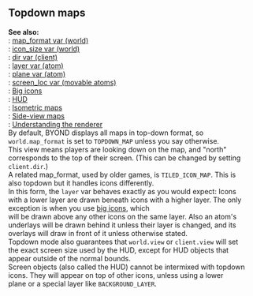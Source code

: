 ## Topdown maps    
**See also:**    
:   [map_format var (world)](/world/var/map_format)    
:   [icon_size var (world)](/world/var/icon_size)    
:   [dir var (client)](/client/var/dir)    
:   [layer var (atom)](/atom/var/layer)    
:   [plane var (atom)](/atom/var/plane)    
:   [screen_loc var (movable atoms)](/atom/movable/var/screen_loc)    
:   [Big icons](/%7Bnotes%7D/big-icons)    
:   [HUD](/%7Bnotes%7D/HUD)    
:   [Isometric maps](/%7Bnotes%7D/isometric)    
:   [Side-view maps](/%7Bnotes%7D/side)    
:   [Understanding the renderer](/%7Bnotes%7D/renderer)    
By default, BYOND displays all maps in top-down format, so    
`world.map_format` is set to `TOPDOWN_MAP` unless you say otherwise.    
This view means players are looking down on the map, and \"north\"    
corresponds to the top of their screen. (This can be changed by setting    
`client.dir`.)    
A related map_format, used by older games, is `TILED_ICON_MAP`. This is    
also topdown but it handles icons differently.    
In this form, the `layer` var behaves exactly as you would expect: Icons    
with a lower layer are drawn beneath icons with a higher layer. The only    
exception is when you use [big icons](/%7Bnotes%7D/big-icons), which    
will be drawn above any other icons on the same layer. Also an atom\'s    
underlays will be drawn behind it unless their layer is changed, and its    
overlays will draw in front of it unless otherwise stated.    
Topdown mode also guarantees that `world.view` or `client.view` will set    
the exact screen size used by the HUD, except for HUD objects that    
appear outside of the normal bounds.    
Screen objects (also called the HUD) cannot be intermixed with topdown    
icons. They will appear on top of other icons, unless using a lower    
plane or a special layer like `BACKGROUND_LAYER`.  